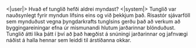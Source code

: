 <|user|>
Hvað ef tunglið hefði aldrei myndast?
<|system|>
Tunglið var nauðsynlegt fyrir myndun lífsins eins og við þekkjum það. Risastór sjávarföll sem mynduðust vegna þyngdarkrafts tunglsins gerðu það að verkum að byggingareiningar efna úr mismunandi hlutum jarðarinnar blönduðust. Tunglið átti líka þátt í því að það hægðist á snúningi jarðarinnar og jafnvægi náðist á halla hennar sem
leiddi til árstíðanna okkar.
